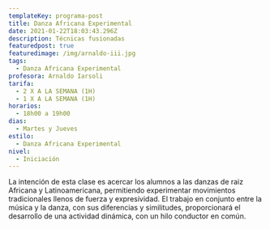 ```yaml
---
templateKey: programa-post
title: Danza Africana Experimental
date: 2021-01-22T18:03:43.296Z
description: Técnicas fusionadas
featuredpost: true
featuredimage: /img/arnaldo-iii.jpg
tags:
  - Danza Africana Experimental
profesora: Arnaldo Iarsoli
tarifa:
  - 2 X A LA SEMANA (1H)
  - 1 X A LA SEMANA (1H)
horarios:
  - 18h00 a 19h00
dias:
  - Martes y Jueves
estilo:
  - Danza Africana Experimental
nivel:
  - Iniciación
---
```

<!--StartFragment-->

La intención de esta clase es acercar los alumnos a las danzas de raiz Africana y Latinoamericana, permitiendo experimentar movimientos tradicionales llenos de fuerza y expresividad. El trabajo en conjunto entre la música y la danza, con sus diferencias y similitudes, proporcionará el desarrollo de una actividad dinámica, con un hilo conductor en común.

<!--EndFragment-->